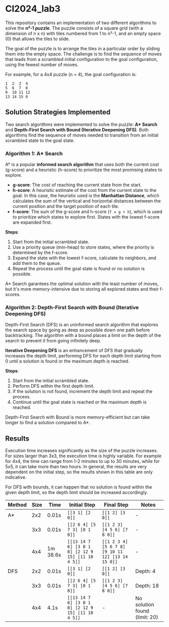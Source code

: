 # CI2024_lab3
This repository contains an implementation of two different algorithms to solve the **n²-1 puzzle**. The puzzle consists of a square grid (with a dimension of n x n) with tiles numbered from 1 to n²-1, and an empty space (0) that allows the tiles to slide.

The goal of the puzzle is to arrange the tiles in a particular order by sliding them into the empty space. The challenge is to find the sequence of moves that leads from a scrambled initial configuration to the goal configuration, using the fewest number of moves.

For example, for a 4x4 puzzle (n = 4), the goal configuration is:

  ```
  1  2  3  4
  5  6  7  8
  9  10 11 12
  13 14 15 0
  ```

## Solution Strategies Implemented

Two search algorithms were implemented to solve the puzzle: **A\* Search** and **Depth-First Search with Bound (Iterative Deepening DFS)**. Both algorithms find the sequence of moves needed to transition from an initial scrambled state to the goal state.

### Algorithm 1: A* Search
A* is a popular **informed search algorithm** that uses both the current cost (g-score) and a heuristic (h-score) to prioritize the most promising states to explore. 

- **g-score**: The cost of reaching the current state from the start.
- **h-score**: A heuristic estimate of the cost from the current state to the goal. In this case, the heuristic used is the **Manhattan Distance**, which calculates the sum of the vertical and horizontal distances between the current position and the target position of each tile.
- **f-score**: The sum of the g-score and h-score (`f = g + h`), which is used to prioritize which states to explore first. States with the lowest f-score are expanded first.

**Steps**:
1. Start from the initial scrambled state.
2. Use a priority queue (min-heap) to store states, where the priority is determined by the f-score.
3. Expand the state with the lowest f-score, calculate its neighbors, and add them to the queue.
4. Repeat the process until the goal state is found or no solution is possible.


A* Search garantees the optimal solution with the least number of moves, but it's more memory-intensive due to storing all explored states and their f-scores.

### Algorithm 2: Depth-First Search with Bound (Iterative Deepening DFS)
Depth-First Search (DFS) is an uninformed search algorithm that explores the search space by going as deep as possible down one path before backtracking. The algorithm with a bound places a limit on the depth of the search to prevent it from going infinitely deep.

**Iterative Deepening DFS** is an enhancement of DFS that gradually increases the depth limit, performing DFS for each depth limit starting from 0 until a solution is found or the maximum depth is reached.

**Steps**:
1. Start from the initial scrambled state.
2. Perform DFS within the first depth limit.
3. If the solution is not found, increment the depth limit and repeat the process.
4. Continue until the goal state is reached or the maximum depth is reached.

Depth-First Search with Bound is more memory-efficient but can take longer to find a solution compared to A*.

## Results
Execution time increases significantly as the size of the puzzle increases. For sizes larger than 3x3, the execution time is highly variable. For example for 4x4, the time can range from 1-2 minutes to up to 30 minutes, while for 5x5, it can take more than two hours. In general, the results are very dependent on the initial step, so the results shown in this table are only indicative.

For DFS with bounds, it can happen that no solution is found within the given depth limit, so the depth limit should be increased accordingly.

| Method | Size  | Time        | Initial Step                            | Final Step                              | Notes                                   |
|--------|-------|-------------|-----------------------------------------|-----------------------------------------|-----------------------------------------|
| A*     | 2x2   | 0.01s       | `[[3 1] [2 0]]`                        | `[[1 2] [3 0]]`                        | -                                       |
|        | 3x3   | 0.01s       | `[[2 6 4] [5 7 3] [0 1 8]]`            | `[[1 2 3] [4 5 6] [7 8 0]]`            | -                                       |
|        | 4x4   | 1m 38.6s    | `[[13 14 7 6] [3 0 1 8] [2 12 9 15] [11 10 4 5]]` | `[[1 2 3 4] [5 6 7 8] [9 10 11 12] [13 14 15 0]]` | -                                       |
| DFS    | 2x2   | 0.01s       | `[[3 1] [2 0]]`                        | `[[1 2] [3 0]]`                        | Depth: 4                                |
|        | 3x3   | 0.01s       | `[[2 6 4] [5 7 3] [0 1 8]]`            | `[[1 2 3] [4 5 6] [7 8 0]]`            | Depth: 18                               |
|        | 4x4   | 4.1s        | `[[13 14 7 6] [3 0 1 8] [2 12 9 15] [11 10 4 5]]` | -                                       | No solution found (limit: 20)           |

